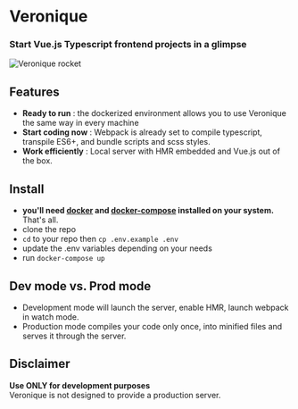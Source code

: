 # Veronique

### **Start Vue.js Typescript frontend projects in a glimpse**
![Veronique rocket](https://upload.wikimedia.org/wikipedia/commons/e/e5/Fus%C3%A9e_VERONIQUE_%288727147868%29.jpg)


## Features
- **Ready to run** : the dockerized environment allows you to use Veronique the same way in every machine
- **Start coding now** : Webpack is already set to compile typescript, transpile ES6+, and bundle scripts and scss styles.
- **Work efficiently** : Local server with HMR embedded and Vue.js out of the box.

## Install
- **you'll need [docker](https://docs.docker.com/get-docker/) and [docker-compose](https://docs.docker.com/compose/install/) installed on your system.** That's all.
- clone the repo
- ```cd``` to your repo then ```cp .env.example .env```
- update the .env variables depending on your needs
- run ```docker-compose up```

## Dev mode vs. Prod mode
- Development mode will launch the server, enable HMR, launch webpack in watch mode.
- Production mode compiles your code only once, into minified files and serves it through the server.


## Disclaimer
**Use ONLY for development purposes**<br>
Veronique is not designed to provide a production server.